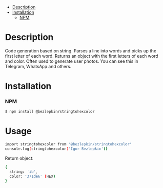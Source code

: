 - [Description](#description)
- [Installation](#installation)
    - [NPM](#npm)

 # Description
Code generation based on string.
Parses a line into words and picks up the first letter of each word.
Returns an object with the first letters of each word and color.
Often used to generate user photos. You can see this in Telegram, WhatsApp and others.

# Installation

### NPM
```sh
$ npm install @bezlepkin/stringtohexcolor
```

# Usage
```sh
import stringtohexcolor from '@bezlepkin/stringtohexcolor'
console.log(stringtohexcolor('Igor Bezlepkin'))
```
Return object:
```sh
{
  string: 'ib',
  color: '371de6' (HEX)
}
```
